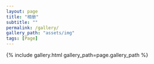 ```yaml
---
layout: page
title: "相册"
subtitle: ""
permalink: /gallery/
gallery_path: "assets/img"
tags: [Page]
---
```


<!-- This is a photo gallery made from the static files in the `assets/img/pexels` folder.
#I wanted to create automatically a simple gallery from a folder without having to create a markdown page as you would for the portfolio.
-->

{% include gallery.html gallery_path=page.gallery_path %}